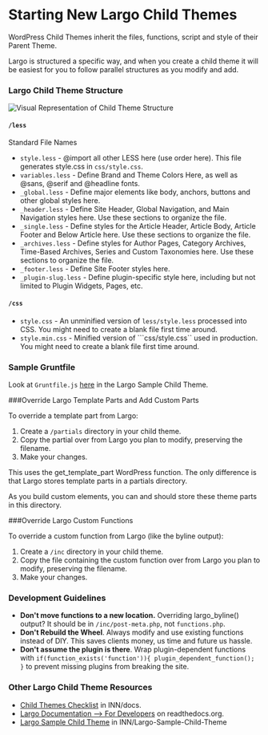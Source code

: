 # Starting New Largo Child Themes

WordPress Child Themes inherit the files, functions, script and style of their Parent Theme.

Largo is structured a specific way, and when you create a child theme it will be easiest for you to follow parallel structures as you modify and add.

### Largo Child Theme Structure

![Visual Representation of Child Theme Structure](https://raw.githubusercontent.com/INN/Largo-Sample-Child-Theme/master/docs/structure.jpg)

#### ```/less```

Standard File Names
- ```style.less``` - @import all other LESS here (use order here). This file generates style.css in ```css/style.css```.
- ```variables.less``` - Define Brand and Theme Colors Here, as well as @sans, @serif and @headline fonts.
- ```_global.less``` - Define major elements like body, anchors, buttons and other global styles here.
- ```_header.less``` - Define Site Header, Global Navigation, and Main Navigation styles here. Use these sections to organize the file.
- ```_single.less``` - Define styles for the Article Header, Article Body, Article Footer and Below Article here. Use these sections to organize the file.
- ```_archives.less``` - Define styles for Author Pages, Category Archives, Time-Based Archives, Series and Custom Taxonomies here. Use these sections to organize the file.
- ```_footer.less``` - Define Site Footer styles here.
- ```_plugin-slug.less``` - Define plugin-specific style here, including but not limited to Plugin Widgets, Pages, etc.

#### ```/css```

- ```style.css``` - An unminified version of ```less/style.less``` processed into CSS. You might need to create a blank file first time around.
- ```style.min.css``` - Minified version of ```css/style.css`` used in production. You might need to create a blank file first time around.

### Sample Gruntfile

Look at ```Gruntfile.js``` [here](https://github.com/INN/Largo-Sample-Child-Theme/blob/master/Gruntfile.js) in the Largo Sample Child Theme.

###Override Largo Template Parts and Add Custom Parts

To override a template part from Largo:
1. Create a ```/partials``` directory in your child theme.
2. Copy the partial over from Largo you plan to modify, preserving the filename.
3. Make your changes.

This uses the get_template_part WordPress function. The only difference is that Largo stores template parts in a partials directory.

As you build custom elements, you can and should store these theme parts in this directory.

###Override Largo Custom Functions

To override a custom function from Largo (like the byline output):
1. Create a ```/inc``` directory in your child theme.
2. Copy the file containing the custom function over from Largo you plan to modify, preserving the filename.
3. Make your changes.

### Development Guidelines
- **Don't move functions to a new location.** Overriding largo_byline() output? It should be in ```/inc/post-meta.php```, not ```functions.php```.
- **Don't Rebuild the Wheel**. Always modify and use existing functions instead of DIY. This saves clients money, us time and future us hassle.
- **Don't assume the plugin is there**. Wrap plugin-dependent functions with ```if(function_exists('function')){ plugin_dependent_function(); }``` to prevent missing plugins from breaking the site.

### Other Largo Child Theme Resources
- [Child Themes Checklist](https://github.com/INN/docs/blob/master/checklists/updating-child-themes.md) in INN/docs.
- [Largo Documentation --> For Developers](http://largo.readthedocs.org/developers/fordevelopers.html#overview) on readthedocs.org.
- [Largo Sample Child Theme](https://github.com/INN/Largo-Sample-Child-Theme) in INN/Largo-Sample-Child-Theme
